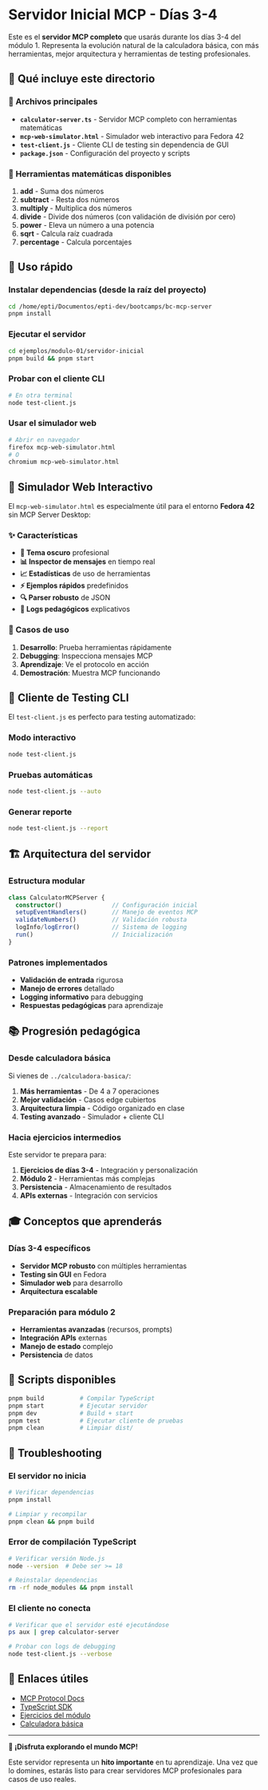 # Servidor Inicial MCP - Días 3-4

Este es el **servidor MCP completo** que usarás durante los días 3-4 del módulo 1. Representa la
evolución natural de la calculadora básica, con más herramientas, mejor arquitectura y herramientas
de testing profesionales.

## 🎯 Qué incluye este directorio

### 📁 Archivos principales

- **`calculator-server.ts`** - Servidor MCP completo con herramientas matemáticas
- **`mcp-web-simulator.html`** - Simulador web interactivo para Fedora 42
- **`test-client.js`** - Cliente CLI de testing sin dependencia de GUI
- **`package.json`** - Configuración del proyecto y scripts

### 🔧 Herramientas matemáticas disponibles

1. **add** - Suma dos números
2. **subtract** - Resta dos números
3. **multiply** - Multiplica dos números
4. **divide** - Divide dos números (con validación de división por cero)
5. **power** - Eleva un número a una potencia
6. **sqrt** - Calcula raíz cuadrada
7. **percentage** - Calcula porcentajes

## 🚀 Uso rápido

### Instalar dependencias (desde la raíz del proyecto)

```bash
cd /home/epti/Documentos/epti-dev/bootcamps/bc-mcp-server
pnpm install
```

### Ejecutar el servidor

```bash
cd ejemplos/modulo-01/servidor-inicial
pnpm build && pnpm start
```

### Probar con el cliente CLI

```bash
# En otra terminal
node test-client.js
```

### Usar el simulador web

```bash
# Abrir en navegador
firefox mcp-web-simulator.html
# O
chromium mcp-web-simulator.html
```

## 🎨 Simulador Web Interactivo

El `mcp-web-simulator.html` es especialmente útil para el entorno **Fedora 42** sin MCP Server
Desktop:

### ✨ Características

- **🌙 Tema oscuro** profesional
- **📊 Inspector de mensajes** en tiempo real
- **📈 Estadísticas** de uso de herramientas
- **⚡ Ejemplos rápidos** predefinidos
- **🔍 Parser robusto** de JSON
- **📝 Logs pedagógicos** explicativos

### 🎯 Casos de uso

1. **Desarrollo**: Prueba herramientas rápidamente
2. **Debugging**: Inspecciona mensajes MCP
3. **Aprendizaje**: Ve el protocolo en acción
4. **Demostración**: Muestra MCP funcionando

## 🧪 Cliente de Testing CLI

El `test-client.js` es perfecto para testing automatizado:

### Modo interactivo

```bash
node test-client.js
```

### Pruebas automáticas

```bash
node test-client.js --auto
```

### Generar reporte

```bash
node test-client.js --report
```

## 🏗️ Arquitectura del servidor

### Estructura modular

```typescript
class CalculatorMCPServer {
  constructor()              // Configuración inicial
  setupEventHandlers()       // Manejo de eventos MCP
  validateNumbers()          // Validación robusta
  logInfo/logError()         // Sistema de logging
  run()                      // Inicialización
}
```

### Patrones implementados

- **Validación de entrada** rigurosa
- **Manejo de errores** detallado
- **Logging informativo** para debugging
- **Respuestas pedagógicas** para aprendizaje

## 📚 Progresión pedagógica

### Desde calculadora básica

Si vienes de `../calculadora-basica/`:

1. **Más herramientas** - De 4 a 7 operaciones
2. **Mejor validación** - Casos edge cubiertos
3. **Arquitectura limpia** - Código organizado en clase
4. **Testing avanzado** - Simulador + cliente CLI

### Hacia ejercicios intermedios

Este servidor te prepara para:

1. **Ejercicios de días 3-4** - Integración y personalización
2. **Módulo 2** - Herramientas más complejas
3. **Persistencia** - Almacenamiento de resultados
4. **APIs externas** - Integración con servicios

## 🎓 Conceptos que aprenderás

### Días 3-4 específicos

- **Servidor MCP robusto** con múltiples herramientas
- **Testing sin GUI** en Fedora
- **Simulador web** para desarrollo
- **Arquitectura escalable**

### Preparación para módulo 2

- **Herramientas avanzadas** (recursos, prompts)
- **Integración APIs** externas
- **Manejo de estado** complejo
- **Persistencia** de datos

## 🔧 Scripts disponibles

```bash
pnpm build          # Compilar TypeScript
pnpm start          # Ejecutar servidor
pnpm dev            # Build + start
pnpm test           # Ejecutar cliente de pruebas
pnpm clean          # Limpiar dist/
```

## 🐛 Troubleshooting

### El servidor no inicia

```bash
# Verificar dependencias
pnpm install

# Limpiar y recompilar
pnpm clean && pnpm build
```

### Error de compilación TypeScript

```bash
# Verificar versión Node.js
node --version  # Debe ser >= 18

# Reinstalar dependencias
rm -rf node_modules && pnpm install
```

### El cliente no conecta

```bash
# Verificar que el servidor esté ejecutándose
ps aux | grep calculator-server

# Probar con logs de debugging
node test-client.js --verbose
```

## 🔗 Enlaces útiles

- [MCP Protocol Docs](https://modelcontextprotocol.io)
- [TypeScript SDK](https://github.com/modelcontextprotocol/typescript-sdk)
- [Ejercicios del módulo](../ejercicios/)
- [Calculadora básica](../calculadora-basica/)

---

**🎉 ¡Disfruta explorando el mundo MCP!**

Este servidor representa un **hito importante** en tu aprendizaje. Una vez que lo domines, estarás
listo para crear servidores MCP profesionales para casos de uso reales.
